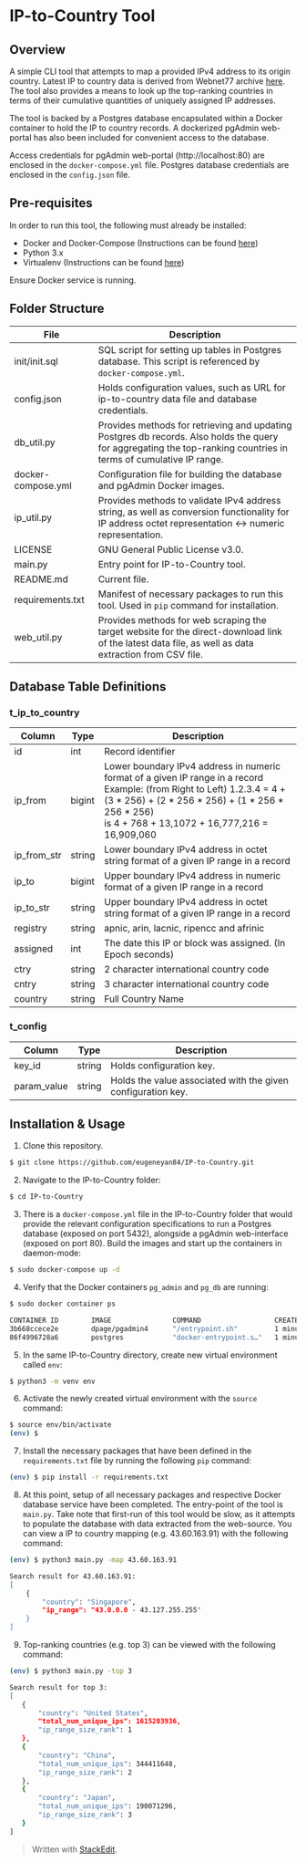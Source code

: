 # IP-to-Country Tool

## Overview
A simple CLI tool that attempts to map a provided IPv4 address to its origin country. Latest IP to country data is derived from Webnet77 archive [here](http://software77.net/geo-ip/history/). The tool also provides a means to look up the top-ranking countries in terms of their cumulative quantities of uniquely assigned IP addresses.

The tool is backed by a Postgres database encapsulated within a Docker container to hold the IP to country records. A dockerized pgAdmin web-portal has also been included for convenient access to the database.

Access credentials for pgAdmin web-portal (http://localhost:80) are enclosed in the `docker-compose.yml` file.  Postgres database credentials are enclosed in the `config.json` file.

## Pre-requisites

In order to run this tool, the following must already be installed:
- Docker and Docker-Compose (Instructions can be found [here](https://www.techiediaries.com/ubuntu/install-docker-19-docker-compose-ubuntu-20-04/))
- Python 3.x
- Virtualenv (Instructions can be found [here](https://pypi.org/project/virtualenv/))

Ensure Docker service is running.

## Folder Structure
| File               | Description                                                                                                                                                       |
|--------------------|-------------------------------------------------------------------------------------------------------------------------------------------------------------------|
| init/init.sql      | SQL script for setting up tables in Postgres database. This script is referenced by `docker-compose.yml`.                                                         |
| config.json        | Holds configuration values, such as URL for ip-to-country data file and database credentials.                                                                     |
| db_util.py         | Provides methods for retrieving and updating Postgres db records. Also holds the query for aggregating the top-ranking countries in terms of cumulative IP range. |
| docker-compose.yml | Configuration file for building the database and pgAdmin Docker images.                                                                                           |
| ip_util.py         | Provides methods to validate IPv4 address string, as well as conversion functionality for IP address octet representation <-> numeric representation.             |
| LICENSE            | GNU General Public License v3.0.                                                                                                                                  |
| main.py            | Entry point for IP-to-Country tool.                                                                                                                               |
| README.md          | Current file.                                                                                                                                                     |
| requirements.txt   | Manifest of necessary packages to run this tool. Used in `pip` command for installation.                                                                          |
| web_util.py        | Provides methods for web scraping the target website for the direct-download link of the latest data file, as well as data extraction from CSV file.              |

## Database Table Definitions

### t_ip_to_country
| Column      | Type   | Description                                                                                                                                                                                                                   |
|-------------|--------|-------------------------------------------------------------------------------------------------------------------------------------------------------------------------------------------------------------------------------|
| id          | int    | Record identifier                                                                                                                                                                                                             |
| ip_from     | bigint | Lower boundary IPv4 address in numeric format of a given IP range in a record  <br/>Example: (from Right to Left) 1.2.3.4 = 4 + (3 * 256) + (2 * 256 * 256) + (1 * 256 * 256 * 256) <br/>is 4 + 768 + 13,1072 + 16,777,216 = 16,909,060 |
| ip_from_str | string | Lower boundary IPv4 address in octet string format of a given IP range in a record                                                                                                                                            |
| ip_to       | bigint | Upper boundary IPv4 address in numeric format of a given IP range in a record                                                                                                                                                 |
| ip_to_str   | string | Upper boundary IPv4 address in octet string format of a given IP range in a record                                                                                                                                            |
| registry    | string | apnic, arin, lacnic, ripencc and afrinic                                                                                                                                                                                      |
| assigned    | int    | The date this IP or block was assigned. (In Epoch seconds)                                                                                                                                                                    |
| ctry        | string | 2 character international country code                                                                                                                                                                                        |
| cntry       | string | 3 character international country code                                                                                                                                                                                        |
| country     | string | Full Country Name                                                                                                                                                                                                             |

### t_config
| Column      | Type   | Description                                                  |
|-------------|--------|--------------------------------------------------------------|
| key_id      | string | Holds configuration key.                                     |
| param_value | string | Holds the value associated with the given configuration key. |

## Installation & Usage
1. Clone this repository.
```bash
$ git clone https://github.com/eugeneyan84/IP-to-Country.git
```
2. Navigate to the IP-to-Country folder:
```bash
$ cd IP-to-Country
```
3.  There is a `docker-compose.yml` file in the IP-to-Country folder that would provide the relevant configuration specifications to run a Postgres database (exposed on port 5432), alongside a pgAdmin web-interface (exposed on port 80). Build the images and start up the containers in daemon-mode:
```bash
$ sudo docker-compose up -d
```
4. Verify that the Docker containers `pg_admin` and `pg_db` are running:
```bash
$ sudo docker container ps

CONTAINER ID        IMAGE               COMMAND                  CREATED             STATUS              PORTS                         NAMES
3b668ccece2e        dpage/pgadmin4      "/entrypoint.sh"         1 minute ago        Up 1 minute         0.0.0.0:80->80/tcp, 443/tcp   pg_admin
86f4996728a6        postgres            "docker-entrypoint.s…"   1 minute ago        Up 1 minute         0.0.0.0:5432->5432/tcp        pg_db
```
5. In the same IP-to-Country directory, create new virtual environment called `env`:
```bash
$ python3 -m venv env
```
6. Activate the newly created virtual environment with the `source` command:
```bash
$ source env/bin/activate
(env) $
```
7. Install the necessary packages that have been defined in the `requirements.txt` file by running the following `pip` command:
```bash
(env) $ pip install -r requirements.txt
```
8. At this point, setup of all necessary packages and respective Docker database service have been completed.  The entry-point of the tool is `main.py`. Take note that first-run of this tool would be slow, as it attempts to populate the database with data extracted from the web-source. You can view a IP to country mapping (e.g. 43.60.163.91) with the following command:
```bash
(env) $ python3 main.py -map 43.60.163.91

Search result for 43.60.163.91:
[
    {
        "country": "Singapore",
        "ip_range": "43.0.0.0 - 43.127.255.255"
    }
]
```
9. Top-ranking countries (e.g. top 3) can be viewed with the following command:
 ```bash
(env) $ python3 main.py -top 3

Search result for top 3:
[
    {
        "country": "United States",
        "total_num_unique_ips": 1615203936,
        "ip_range_size_rank": 1
    },
    {
        "country": "China",
        "total_num_unique_ips": 344411648,
        "ip_range_size_rank": 2
    },
    {
        "country": "Japan",
        "total_num_unique_ips": 190071296,
        "ip_range_size_rank": 3
    }
]
```
> Written with [StackEdit](https://stackedit.io/).
